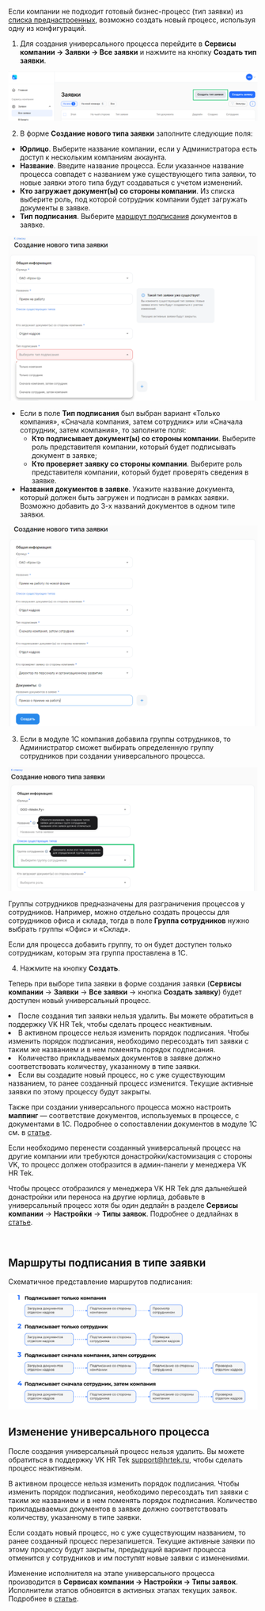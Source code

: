 Если компании не подходит готовый бизнес-процесс (тип заявки) из [списка преднастроенных](/ru/hr/company/events_list), возможно создать новый процесс, используя одну из конфигураций.

1. Для создания универсального процесса перейдите в **Сервисы компании → Заявки → Все заявки** и нажмите на кнопку **Создать тип заявки**. 

![Создать тип заявки](./assets/Screenshot_185.png)

2. В форме **Создание нового типа заявки** заполните следующие поля:
- **Юрлицо**. Выберите название компании, если у Администратора есть доступ к нескольким компаниям аккаунта. 
- **Название**. Введите название процесса. Если указанное название процесса совпадет с названием уже существующего типа заявки, то новые заявки этого типа будут создаваться с учетом изменений.
- **Кто загружает документ(ы) со стороны компании**. Из списка выберите роль, под которой сотрудник компании будет загружать документы в заявке.
- **Тип подписания**. Выберите [маршрут подписания](/ru/admin_actions/events_types/create_event_types#marshruty_podpisaniya_v_tipe_zayavki) документов в заявке. 

![Тип подписания](./assets/Screenshot_57.png)

- Если в поле **Тип подписания** был выбран вариант «Только компания», «Сначала компания, затем сотрудник» или «Сначала сотрудник, затем компания», то заполните поля:
    - **Кто подписывает документ(ы) со стороны компании**. Выберите роль представителя компании, который будет подписывать документ в заявке;
    - **Кто проверяет заявку со стороны компании**. Выберите роль представителя компании, который будет проверять сведения в заявке.
- **Названия документов в заявке**. Укажите название документа, который должен быть загружен и подписан в рамках заявки. Возможно добавить до 3-х названий документов в одном типе заявки.

![Создание нового типа заявки](./assets/Screenshot_58.png)

3. Если в модуле 1С компания добавила группы сотрудников, то Администратор сможет выбирать определенную группу сотрудников при создании универсального процесса.

![Создание нового типа заявки](./assets/3w-add_type.png)

Группы сотрудников предназначены для разграничения процессов у сотрудников.
Например, можно отдельно создать процессы для сотрудников офиса и склада, тогда в поле **Группа сотрудников** нужно выбрать группы «Офис» и «Склад».

Если для процесса добавить группу, то он будет доступен только сотрудникам, которым эта группа проставлена в 1С.

4. Нажмите на кнопку **Создать**.

Теперь при выборе типа заявки в форме создания заявки (**Сервисы компании** → **Заявки** → **Все заявки** → кнопка **Создать заявку**) будет доступен новый универсальный процесс.

<warn> 
 <li>После создания тип заявки нельзя удалить. Вы можете обратиться в поддержку VK HR Tek, чтобы сделать процесс неактивным.</li>
 <li>В активном процессе нельзя изменить порядок подписания. Чтобы изменить порядок подписания, необходимо пересоздать тип заявки с таким же названием и в нем поменять порядок подписания.</li>
 <li>Количество прикладываемых документов в заявке должно соответствовать количеству, указанному в типе заявки.</li>
 <li>Если вы создадите новый процесс, но с уже существующим названием, то ранее созданный процесс изменится. Текущие активные заявки по этому процессу будут закрыты.</li>
</warn>

Также при создании универсального процесса можно настроить **маппинг** — соответствие документов, используемых в процессе, с документами в 1С. Подробнее о сопоставлении документов в модуле 1С см. в [статье](/ru/1C/user/mapping/map).

Если необходимо перенести созданный универсальный процесс на другие компании или требуются донастройки/кастомизация с стороны VK, то процесс должен отобразится в админ-панели у менеджера VK HR Tek.

<info> 

Чтобы процесс отобразился у менеджера VK HR Tek для дальнейшей донастройки или переноса на другие юрлица, добавьте в универсальный процесс хотя бы один дедлайн в разделе **Сервисы компании** → **Настройки** → **Типы заявок**. Подробнее о дедлайнах в [статье](/ru/admin_actions/events_types/managing_event_types/deadline).

</info> 

<br>

## **Маршруты подписания в типе заявки**
Схематичное представление маршрутов подписания: 

![](./assets/events_types4.png)

## **Изменение универсального процесса**

После создания универсальный процесс нельзя удалить. Вы можете обратиться в поддержку VK HR Tek support@hrtek.ru, чтобы сделать процесс неактивным.

В активном процессе нельзя изменить порядок подписания. Чтобы изменить порядок подписания, необходимо пересоздать тип заявки с таким же названием и в нем поменять порядок подписания. Количество прикладываемых документов в заявке должно соответствовать количеству, указанному в типе заявки.

Если создать новый процесс, но с уже существующим названием, то ранее созданный процесс перезапишется. Текущие активные заявки по этому процессу будут закрыты, предыдущий вариант процесса отменится у сотрудников и им поступят новые заявки с изменениями.

Изменение исполнителя на этапе универсального процесса производится в **Сервисах компании → Настройки → Типы заявок**. Исполнители этапов обновятся в активных этапах текущих заявок. Подробнее в [статье](/ru/admin_actions/events_types/managing_event_types/executors). 